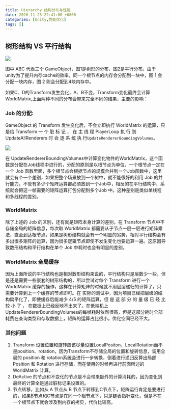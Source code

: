 ```yaml
---
title: Hierarchy 结构分布与性能
date: 2020-11-25 22:41:00 +0800
categories: [Unity,性能优化]
tags: []
---
```


## 树形结构 VS 平行结构 

![](https://fastly.jsdelivr.net/gh/Rootjhon/img_note@empty/16762626879291676262687631.png)

图中 ABC 代表三个 GameObject，图1是树形的分布，图2是平行分布。由于unity为了提升内存cache的效率，同一个根节点的内存会分配到一块中，图 1 会分配一块内存，图 2 则会分配到4块内存中。

如果C、D的Transform发生变化，A、B不变，Transform变化最终会计算WorldMatrix,上面两种不同的分布会带来完全不同的结果，主要的影响：

### Job 的分配:

GameObject 的 Transform 发生变化后，不会立即执行 WorldMatrix 的运算，只是给 Transform 一 个 脏 标 记 ， 在 主 线 程 PlayerLoop 执 行 到 UpdateAllRenderers 时 会 逐 系 统 执 行`UpdateRendererBoundingVolumes`。

![](https://fastly.jsdelivr.net/gh/Rootjhon/img_note@empty/16762626999201676262699455.png)

在 UpdateRendererBoundingVolumes中计算变化物件的WorldMatrix，这个函数是分配在Job线程中进行的，分配的原则是以根节点为单位，一个根节点一定在一个 Job 函数里面，多个根节点会根据节点的规模合并到一个Job函数中，这里就会有个一个差别，如果把整个场景放到一个树中，就不能很好的利用 Job 的并行能力，不管有多少个矩阵运算都必须放到一个Job中，相反的在平行结构中，系统就会把这一帧需要的矩阵运算打包分配到多个Job 中。这种差别是类似单线程和多线程的差别。

### WorldMatrix

除了上述的 Job 的区别，还有就是矩阵本身计算的差别，在 Transform 节点中不存储全局的矩阵信息，每次取 WorldMatrix 都需要从子节点一层一层进行矩阵乘法，直至到达根节点，如果是树形结构就会有一个明显的劣势，相对平行结构会有多出很多矩阵的运算，因为很多逻辑节点即使不发生变化也要运算一遍。这原因导致数形结构和平行结构在单个 Job 中耗时也会有明显的差别。

### WorldMatrix 全局缓存

因为上面所说的平行结构也是相对数形结构来说的，平行结构只是层数少一些，但是还是需要一些嵌套的树形结构的，所以尝试对每个 Transform 进行一个 WorldMatrix 缓存的操作，这样在计算矩阵的时候就不用层层递归的计算了，只需要计算到上一个缓存的节点即可。在
实际的测试中，因为项目已经把层级的结构扁平化了，即使缓存后能减少 4/5 的矩阵运算，但 是 这 部 分 的 量 级 已 经 比 较 小 了 ， 在数据上已经反映不出来了。在低端机上UpdateRendererBoundingVolumes的每帧耗时依然很高，但是这部分耗时全部耗费在查询类型和存取数据上，矩阵的运算占比很小，优化空间已经不大。

### 其他问题

1. Transform 设置位置和旋转应该尽量设置LocalPositon，LocalRotation而不是position、rotation，因为Transform不存储全局的位置和旋转信息，调用全局的 position 和 rotation系统会进行一步转换，倒着进行递归反算出局部 Position 和 Rotation 进行存储，而在使用的时候再进行前面所述的 WorldMatrix 计算。
2. DeActive 的节点和不变化的节点是不会带来额外的计算消耗的，因为变化到最终的计算全是通过脏标记来设置的。
3. 节点转移，比如从 A 节点从 B 节点下转移到C节点下，矩阵运行肯定是要进行的，如果B节点和C节点是在同一个根节点下，只是链表指针变化，但是不在一个根节点下就会涉及到内存的拷贝，代价比较高。























